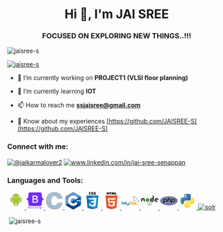 <h1 align="center">Hi 👋, I'm JAI SREE</h1>
<h3 align="center">FOCUSED ON EXPLORING NEW THINGS..!!!</h3>

<p align="left"> <img src="https://komarev.com/ghpvc/?username=jaisree-s&label=Profile%20views&color=0e75b6&style=flat" alt="jaisree-s" /> </p>

<p align="left"> <a href="https://github.com/ryo-ma/github-profile-trophy"><img src="https://github-profile-trophy.vercel.app/?username=jaisree-s" alt="jaisree-s" /></a> </p>

- 🔭 I’m currently working on **PROJECT1 (VLSI floor planning)**

- 🌱 I’m currently learning **IOT**

- 📫 How to reach me **ssjaisree@gmail.com**

- 📄 Know about my experiences [https://github.com/JAISREE-S](https://github.com/JAISREE-S)

<h3 align="left">Connect with me:</h3>
<p align="left">
<a href="https://twitter.com/@jaikarmalover2" target="blank"><img align="center" src="https://cdn.jsdelivr.net/npm/simple-icons@3.0.1/icons/twitter.svg" alt="@jaikarmalover2" height="30" width="40" /></a>
<a href="https://linkedin.com/in/www.linkedin.com/in/jai-sree-senappan" target="blank"><img align="center" src="https://cdn.jsdelivr.net/npm/simple-icons@3.0.1/icons/linkedin.svg" alt="www.linkedin.com/in/jai-sree-senappan" height="30" width="40" /></a>
</p>

<h3 align="left">Languages and Tools:</h3>
<p align="left"> <a href="https://developer.android.com" target="_blank"> <img src="https://raw.githubusercontent.com/devicons/devicon/master/icons/android/android-original-wordmark.svg" alt="android" width="40" height="40"/> </a> <a href="https://getbootstrap.com" target="_blank"> <img src="https://raw.githubusercontent.com/devicons/devicon/master/icons/bootstrap/bootstrap-plain-wordmark.svg" alt="bootstrap" width="40" height="40"/> </a> <a href="https://www.cprogramming.com/" target="_blank"> <img src="https://raw.githubusercontent.com/devicons/devicon/master/icons/c/c-original.svg" alt="c" width="40" height="40"/> </a> <a href="https://www.w3schools.com/cpp/" target="_blank"> <img src="https://raw.githubusercontent.com/devicons/devicon/master/icons/cplusplus/cplusplus-original.svg" alt="cplusplus" width="40" height="40"/> </a> <a href="https://www.w3schools.com/css/" target="_blank"> <img src="https://raw.githubusercontent.com/devicons/devicon/master/icons/css3/css3-original-wordmark.svg" alt="css3" width="40" height="40"/> </a> <a href="https://www.w3.org/html/" target="_blank"> <img src="https://raw.githubusercontent.com/devicons/devicon/master/icons/html5/html5-original-wordmark.svg" alt="html5" width="40" height="40"/> </a> <a href="https://www.mysql.com/" target="_blank"> <img src="https://raw.githubusercontent.com/devicons/devicon/master/icons/mysql/mysql-original-wordmark.svg" alt="mysql" width="40" height="40"/> </a> <a href="https://nodejs.org" target="_blank"> <img src="https://raw.githubusercontent.com/devicons/devicon/master/icons/nodejs/nodejs-original-wordmark.svg" alt="nodejs" width="40" height="40"/> </a> <a href="https://www.php.net" target="_blank"> <img src="https://raw.githubusercontent.com/devicons/devicon/master/icons/php/php-original.svg" alt="php" width="40" height="40"/> </a> <a href="https://www.python.org" target="_blank"> <img src="https://raw.githubusercontent.com/devicons/devicon/master/icons/python/python-original.svg" alt="python" width="40" height="40"/> </a> <a href="https://lucene.apache.org/solr/" target="_blank"> <img src="https://www.vectorlogo.zone/logos/apache_solr/apache_solr-icon.svg" alt="solr" width="40" height="40"/> </a> </p>

<p>&nbsp;<img align="center" src="https://github-readme-stats.vercel.app/api?username=jaisree-s&show_icons=true&locale=en" alt="jaisree-s" /></p>
